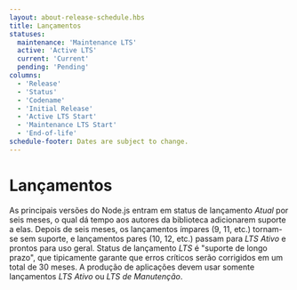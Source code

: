 ```yaml
---
layout: about-release-schedule.hbs
title: Lançamentos
statuses:
  maintenance: 'Maintenance LTS'
  active: 'Active LTS'
  current: 'Current'
  pending: 'Pending'
columns:
  - 'Release'
  - 'Status'
  - 'Codename'
  - 'Initial Release'
  - 'Active LTS Start'
  - 'Maintenance LTS Start'
  - 'End-of-life'
schedule-footer: Dates are subject to change.
---
```


<!--
# Releases
-->

# Lançamentos

<!--
Major Node.js versions enter _Current_ release status for six months, which gives library authors time to add support for them.
After six months, odd-numbered releases (9, 11, etc.) become unsupported, and even-numbered releases (10, 12, etc.) move to _Active LTS_ status and are ready for general use.
_LTS_ release status is "long-term support", which typically guarantees that critical bugs will be fixed for a total of 30 months.
Production applications should only use _Active LTS_ or _Maintenance LTS_ releases.
 -->

As principais versões do Node.js entram em status de lançamento _Atual_ por seis meses, o qual dá tempo aos autores da biblioteca adicionarem suporte a elas. Depois de seis meses, os lançamentos ímpares (9, 11, etc.) tornam-se sem suporte, e lançamentos pares (10, 12, etc.) passam para _LTS Ativo_ e prontos para uso geral.
Status de lançamento _LTS_ é "suporte de longo prazo", que tipicamente garante que erros críticos serão corrigidos em um total de 30 meses.
A produção de aplicações devem usar somente lançamentos _LTS Ativo_ ou _LTS de Manutenção_.
